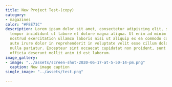 ```yaml
---
title: New Project Test-(copy)
category:
- magazines
color: "#F8E71C"
description: Lorem ipsum dolor sit amet, consectetur adipiscing elit, sed do eiusmod
  tempor incididunt ut labore et dolore magna aliqua. Ut enim ad minim veniam, quis
  nostrud exercitation ullamco laboris nisi ut aliquip ex ea commodo consequat. Duis
  aute irure dolor in reprehenderit in voluptate velit esse cillum dolore eu fugiat
  nulla pariatur. Excepteur sint occaecat cupidatat non proident, sunt in culpa qui
  officia deserunt mollit anim id est laborum.
image_gallery:
- image: "../assets/screen-shot-2020-06-17-at-5-50-14-pm.png"
  caption: New image caption
single_image: "../assets/test.png"

---
```

